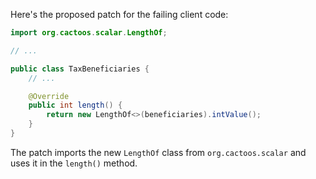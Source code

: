 Here's the proposed patch for the failing client code:
```java
import org.cactoos.scalar.LengthOf;

// ...

public class TaxBeneficiaries {
	// ...

	@Override
	public int length() {
		return new LengthOf<>(beneficiaries).intValue();
	}
}
```
The patch imports the new `LengthOf` class from `org.cactoos.scalar` and uses it in the `length()` method.